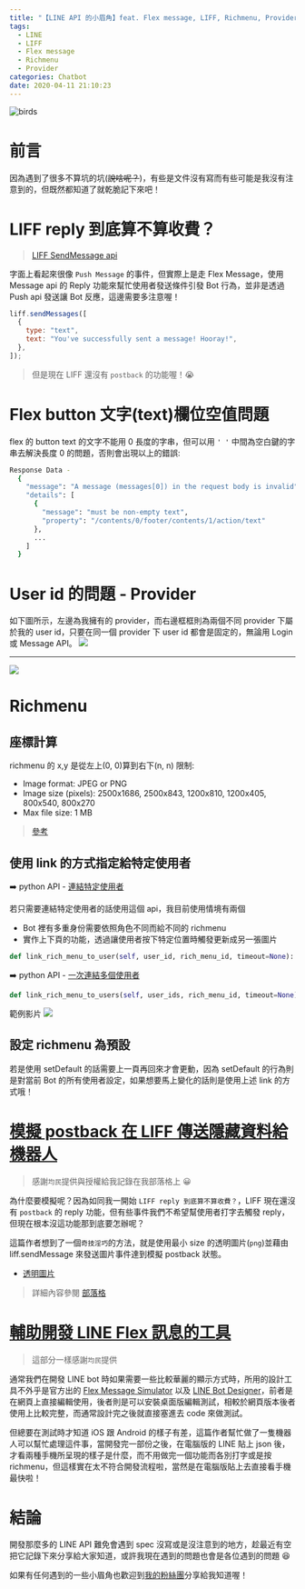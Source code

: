 ```yaml
---
title: "【LINE API 的小眉角】feat. Flex message, LIFF, Richmenu, Provider"
tags:
  - LINE
  - LIFF
  - Flex message
  - Richmenu
  - Provider
categories: Chatbot
date: 2020-04-11 21:10:23
---
```


![birds](https://i.imgur.com/HHj7c5Kl.jpg)

# 前言

因為遇到了很多不算坑的坑(~~說啥呢？~~)，有些是文件沒有寫而有些可能是我沒有注意到的，但既然都知道了就乾脆記下來吧！

# LIFF reply 到底算不算收費？

> [LIFF SendMessage api](https://developers.line.biz/en/docs/liff/developing-liff-apps/#developing-a-liff-app)

字面上看起來很像 `Push Message` 的事件，但實際上是走 Flex Message，使用 Message api 的 Reply 功能來幫忙使用者發送條件引發 Bot 行為，並非是透過 Push api 發送讓 Bot 反應，這邊需要多注意喔！

```javascript
liff.sendMessages([
  {
    type: "text",
    text: "You've successfully sent a message! Hooray!",
  },
]);
```

<!-- more -->

> 但是現在 LIFF 還沒有 `postback` 的功能喔！😭

# Flex button 文字(text)欄位空值問題

flex 的 button text 的文字不能用 0 長度的字串，但可以用 `' '` 中間為空白鍵的字串去解決長度 0 的問題，否則會出現以上的錯誤:

```bash
Response Data -
  {
    "message": "A message (messages[0]) in the request body is invalid",
    "details": [
      {
        "message": "must be non-empty text",
        "property": "/contents/0/footer/contents/1/action/text"
      },
      ...
    ]
  }
```

# User id 的問題 - Provider

如下圖所示，左邊為我擁有的 provider，而右邊框框則為兩個不同 provider 下屬於我的 user id，只要在同一個 provider 下 user id 都會是固定的，無論用 Login 或 Message API。
![](https://i.imgur.com/gqRltSU.png)

---

![](https://i.imgur.com/8rXmRy7.png)

# Richmenu

## 座標計算

richmenu 的 x,y 是從左上(0, 0)算到右下(n, n)
限制:

- Image format: JPEG or PNG
- Image size (pixels): 2500x1686, 2500x843, 1200x810, 1200x405, 800x540, 800x270
- Max file size: 1 MB

> [參考](https://developers.line.biz/en/docs/messaging-api/using-rich-menus/#creating-a-rich-menu-using-the-messaging-api)

## 使用 link 的方式指定給特定使用者

➡️ python API - [連結特定使用者](https://github.com/line/line-bot-sdk-python/blob/master/linebot/api.py#L640)

若只需要連結特定使用者的話使用這個 api，我目前使用情境有兩個

- Bot 裡有多重身份需要依照角色不同而給不同的 richmenu
- 實作上下頁的功能，透過讓使用者按下特定位置時觸發更新成另一張圖片

```python
def link_rich_menu_to_user(self, user_id, rich_menu_id, timeout=None):
```

➡️ python API - [一次連結多個使用者](https://github.com/line/line-bot-sdk-python/blob/master/linebot/api.py#L661)

```python
def link_rich_menu_to_users(self, user_ids, rich_menu_id, timeout=None):
```

範例影片
![](https://i.imgur.com/nFA7A7p.gif)

## 設定 richmenu 為預設

若是使用 setDefault 的話需要上一頁再回來才會更動，因為 setDefault 的行為則是對當前 Bot 的所有使用者設定，如果想要馬上變化的話則是使用上述 link 的方式哦！

# [模擬 postback 在 LIFF 傳送隱藏資料給機器人](https://taichunmin.idv.tw/blog/2020-04-07-line-liff-send-hidden-data.html)

> 感謝`均民`提供與授權給我記錄在我部落格上 😀

為什麼要模擬呢？因為如同我一開始 `LIFF reply 到底算不算收費？`，LIFF 現在還沒有 `postback` 的 reply 功能，但有些事件我們不希望幫使用者打字去觸發 reply，但現在根本沒這功能那到底要怎辦呢？

這篇作者想到了一個`奇技淫巧`的方法，就是使用最小 size 的透明圖片(`png`)並藉由 liff.sendMessage 來發送圖片事件達到模擬 postback 狀態。

- [透明圖片](https://i.imgur.com/WN88L3I.png)

> 詳細內容參閱 [部落格](https://taichunmin.idv.tw/blog/2020-04-07-line-liff-send-hidden-data.html#yun-zuo-yuan-li)

# [輔助開發 LINE Flex 訊息的工具](https://taichunmin.idv.tw/blog/2020-04-06-line-devbot.html)

> 這部分一樣感謝`均民`提供

通常我們在開發 LINE bot 時如果需要一些比較華麗的顯示方式時，所用的設計工具不外乎是官方出的 [ Flex Message Simulator](https://developers.line.biz/flex-simulator/) 以及 [LINE Bot Designer](https://developers.line.biz/en/services/bot-designer/)，前者是在網頁上直接編輯使用，後者則是可以安裝桌面版編輯測試，相較於網頁版本後者使用上比較完整，而通常設計完之後就直接塞進去 code 來做測試。

但總要在測試時才知道 iOS 跟 Android 的樣子有差，這篇作者幫忙做了一隻機器人可以幫忙處理這件事，當開發完一部份之後，在電腦版的 LINE 貼上 json 後，才看兩種手機所呈現的樣子是什麼，而不用做完一個功能而各別打字或是按 richmenu，但這樣實在太不符合開發流程啦，當然是在電腦版貼上去直接看手機最快啦！

# 結論

開發那麼多的 LINE API 難免會遇到 spec 沒寫或是沒注意到的地方，趁最近有空把它記錄下來分享給大家知道，或許我現在遇到的問題也會是各位遇到的問題 😆

如果有任何遇到的一些小眉角也歡迎到[我的粉絲團](https://www.facebook.com/nijiatw)分享給我知道喔！
